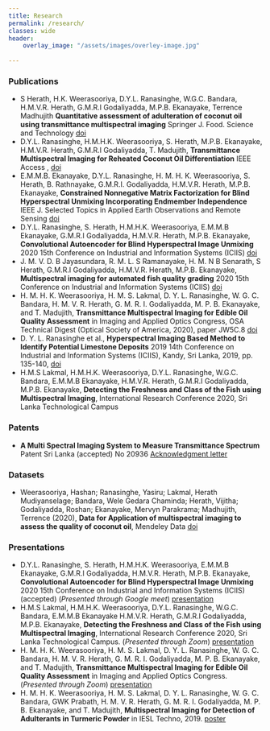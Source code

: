 ```yaml
---
title: Research
permalink: /research/
classes: wide
header:
    overlay_image: "/assets/images/overley-image.jpg"
    
---
```

### Publications 
- S Herath, H.K. Weerasooriya, D.Y.L. Ranasinghe, W.G.C. Bandara, H.M.V.R. Herath, G.M.R.I Godaliyadda, M.P.B. Ekanayake, Terrence Madhujith **Quantitative assessment of adulteration of coconut oil using transmittance multispectral imaging** Springer J. Food. Science and Technology [doi](https://doi.org/10.1007/s13197-023-05697-0)
- D.Y.L. Ranasinghe, H.M.H.K. Weerasooriya, S. Herath, M.P.B. Ekanayake, H.M.V.R. Herath, G.M.R.I Godaliyadda, T. Madujith, **Transmittance Multispectral Imaging for Reheated Coconut Oil Differentiation** IEEE Access , [doi](https://ieeexplore.ieee.org/document/9686744?source=authoralert) 
- E.M.M.B. Ekanayake,  D.Y.L. Ranasinghe, H. M. H. K. Weerasooriya, S. Herath, B. Rathnayake, G.M.R.I. Godaliyadda, H.M.V.R. Herath, M.P.B. Ekanayake, **Constrained Nonnegative Matrix Factorization for Blind Hyperspectral Unmixing Incorporating Endmember Independence** IEEE J. Selected Topics in Applied Earth Observations and Remote Sensing [doi](https://doi.org/10.1109/JSTARS.2021.3126664)
- D.Y.L. Ranasinghe, S. Herath, H.M.H.K. Weerasooriya, E.M.M.B Ekanayake, G.M.R.I Godaliyadda, H.M.V.R. Herath, M.P.B. Ekanayake, **Convolutional Autoencoder for Blind Hyperspectral Image Unmixing** 2020 15th Conference on Industrial and Information Systems (ICIIS) [doi](https://doi.org/10.1109/ICIIS51140.2020.9342727)
- J. M. V. D. B Jayasundara, R. M. L. S Ramanayake, H. M. N B Senarath, S Herath, G.M.R.I Godaliyadda, H.M.V.R. Herath, M.P.B. Ekanayake, **Multispectral imaging for automated fish quality grading** 2020 15th Conference on Industrial and Information Systems (ICIIS) [doi](https://doi.org/10.1109/ICIIS51140.2020.9342726)
- H. M. H. K. Weerasooriya, H. M. S. Lakmal, D. Y. L. Ranasinghe, W. G. C. Bandara, H. M. V. R. Herath, G. M. R. I. Godaliyadda, M. P. B. Ekanayake, and T. Madujith, **Transmittance Multispectral Imaging for Edible Oil Quality Assessment** in Imaging and Applied Optics Congress, OSA Technical Digest (Optical Society of America, 2020), paper JW5C.8
[doi](https://doi.org/10.1364/3D.2020.JW5C.8)
- D. Y. L. Ranasinghe et al., **Hyperspectral Imaging Based Method to Identify Potential Limestone Deposits** 2019 14th Conference on Industrial and Information Systems (ICIIS), Kandy, Sri Lanka, 2019, pp. 135-140, 
[doi](https://doi.org/10.1109/ICIIS47346.2019.9063280)
- H.M.S Lakmal, H.M.H.K. Weerasooriya, D.Y.L. Ranasinghe, W.G.C. Bandara, E.M.M.B Ekanayake, H.M.V.R. Herath, G.M.R.I Godaliyadda, M.P.B. Ekanayake, **Detecting the Freshness and Class of the Fish using Multispectral Imaging**, International Research Conference 2020, Sri Lanka Technological Campus

### Patents

- **A Multi Spectral Imaging System to Measure Transmittance Spectrum** <br/>
  Patent Sri Lanka (accepted) No 20936 [Acknowledgment letter](/assets/publications/patent.pdf)
  
### Datasets

- Weerasooriya, Hashan; Ranasinghe, Yasiru; Lakmal, Herath Mudiyanselage; Bandara, Wele Gedara Chaminda; Herath, Vijitha; Godaliyadda, Roshan; Ekanayake, Mervyn Parakrama; Madhujith, Terrence (2020), **Data for Application of multispectral imaging to assess the quality of coconut oil**, Mendeley Data [doi](http://dx.doi.org/10.17632/38sgxwkrrd.1)
  
### Presentations

- D.Y.L. Ranasinghe, S. Herath, H.M.H.K. Weerasooriya, E.M.M.B Ekanayake, G.M.R.I Godaliyadda, H.M.V.R. Herath, M.P.B. Ekanayake, **Convolutional Autoencoder for Blind Hyperspectral Image Unmixing** 2020 15th Conference on Industrial and Information Systems (ICIIS) (accepted) (*Presented through Google meet*) [presentation](/assets/presentations/iciis_2020.pdf)
- H.M.S Lakmal, H.M.H.K. Weerasooriya, D.Y.L. Ranasinghe, W.G.C. Bandara, E.M.M.B Ekanayake H.M.V.R. Herath, G.M.R.I Godaliyadda, M.P.B. Ekanayake, **Detecting the Freshness and Class of the Fish using Multispectral Imaging**, International Research Conference 2020, Sri Lanka Technological Campus. (*Presented through Zoom*) [presentation](/assets/presentations/sltc_irc_2020.pdf)
- H. M. H. K. Weerasooriya, H. M. S. Lakmal, D. Y. L. Ranasinghe, W. G. C. Bandara, H. M. V. R. Herath, G. M. R. I. Godaliyadda, M. P. B. Ekanayake, and T. Madujith, **Transmittance Multispectral Imaging for Edible Oil Quality Assessment** in Imaging and Applied Optics Congress.(*Presented through Zoom*) [presentation](/assets/presentations/OSA_2020.pdf)
- H. M. H. K. Weerasooriya, H. M. S. Lakmal, D. Y. L. Ranasinghe, W. G. C. Bandara, GWK Prabath, H. M. V. R. Herath, G. M. R. I. Godaliyadda, M. P. B. Ekanayake, and T. Madujith, **Multispectral Imaging for Detection of Adulterants in Turmeric Powder** in IESL Techno, 2019. [poster](/assets/presentations/techno_2019.pdf)

 
